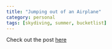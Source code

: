 ```yaml
---
title: "Jumping out of an Airplane"
category: personal 
tags: [skydiving, summer, bucketlist]
---
```


Check out the post [here](https://medium.com/this-happened-to-me/3e0fb2cc16a0)

